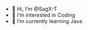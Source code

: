 - 👋 Hi, I’m @SagX-T
- 👀 I’m interested in Coding
- 🌱 I’m currently learning Java

<!---
SagX-T/SagX-T is a ✨ special ✨ repository because its `README.md` (this file) appears on your GitHub profile.
You can click the Preview link to take a look at your changes.
--->
